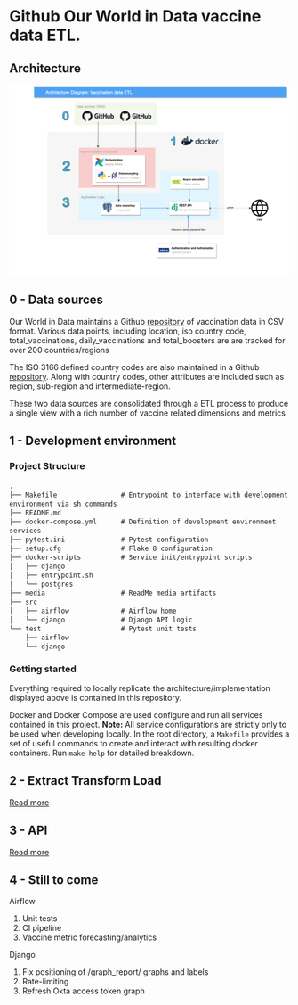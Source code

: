 # Github Our World in Data vaccine data ETL.


## Architecture 
![Architecture](./media/vax_architecture.png)
## 0 - Data sources 

Our World in Data maintains a Github [repository](https://github.com/owid/covid-19-data/tree/master/public/data/vaccinations) of vaccination data in CSV format. Various data points, including location, iso country code, total_vaccinations, daily_vaccinations and total_boosters are are tracked for over 200 countries/regions

The ISO 3166 defined country codes are also maintained in a Github [repository](https://github.com/lukes/ISO-3166-Countries-with-Regional-Codes). Along with country codes, other attributes are included such as region, sub-region and intermediate-region.

These two data sources are consolidated through a ETL process to produce a single view with a rich number of vaccine related dimensions and metrics
## 1 - Development environment
### Project Structure

```
.
├── Makefile                # Entrypoint to interface with development environment via sh commands
├── README.md
├── docker-compose.yml      # Definition of development environment services 
├── pytest.ini              # Pytest configuration
├── setup.cfg               # Flake 8 configuration
├── docker-scripts          # Service init/entrypoint scripts
│   ├── django
│   ├── entrypoint.sh
│   └── postgres
├── media                   # ReadMe media artifacts
├── src                     
│   ├── airflow             # Airflow home
│   └── django              # Django API logic
└── test                    # Pytest unit tests
    ├── airflow
    └── django
```
### Getting started

Everything required to locally replicate the architecture/implementation displayed above is contained in this repository. 

Docker and Docker Compose are used configure and run all services contained in this project. **Note:** All service configurations are strictly only to be used when developing locally. 
In the root directory, a  `Makefile` provides a set of useful commands to create and interact with resulting docker containers. Run `make help` for detailed breakdown.

## 2 - Extract Transform Load
[Read more](/src/airflow/README.md)
## 3 - API 
[Read more](/src/django/README.md)


## 4 - Still to come
Airflow 
1. Unit tests
2. CI pipeline
3. Vaccine metric forecasting/analytics 

Django
1. Fix positioning of /graph_report/ graphs and labels
1. Rate-limiting 
2. Refresh Okta access token graph
<br>
